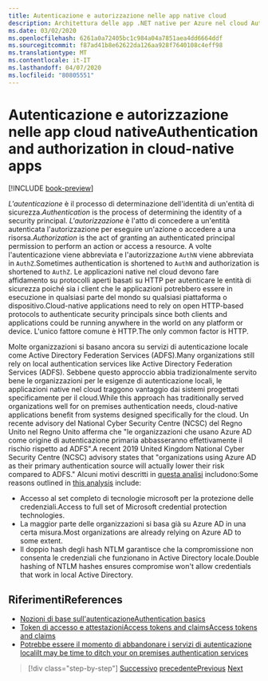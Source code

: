 ```yaml
---
title: Autenticazione e autorizzazione nelle app native cloud
description: Architettura delle app .NET native per Azure nel cloud Autenticazione e autorizzazione nelle app native cloud
ms.date: 03/02/2020
ms.openlocfilehash: 6261a0a72405bc1c984a04a7851aea4dd6664ddf
ms.sourcegitcommit: f87ad41b8e62622da126aa928f7640108c4eff98
ms.translationtype: MT
ms.contentlocale: it-IT
ms.lasthandoff: 04/07/2020
ms.locfileid: "80805551"
---
```

# <a name="authentication-and-authorization-in-cloud-native-apps"></a><span data-ttu-id="a781f-103">Autenticazione e autorizzazione nelle app cloud native</span><span class="sxs-lookup"><span data-stu-id="a781f-103">Authentication and authorization in cloud-native apps</span></span>

[!INCLUDE [book-preview](../../../includes/book-preview.md)]

<span data-ttu-id="a781f-104">*L'autenticazione* è il processo di determinazione dell'identità di un'entità di sicurezza.</span><span class="sxs-lookup"><span data-stu-id="a781f-104">*Authentication* is the process of determining the identity of a security principal.</span></span> <span data-ttu-id="a781f-105">*L'autorizzazione* è l'atto di concedere a un'entità autenticata l'autorizzazione per eseguire un'azione o accedere a una risorsa.</span><span class="sxs-lookup"><span data-stu-id="a781f-105">*Authorization* is the act of granting an authenticated principal permission to perform an action or access a resource.</span></span> <span data-ttu-id="a781f-106">A volte l'autenticazione viene abbreviata e l'autorizzazione `AuthN` viene abbreviata in `AuthZ`.</span><span class="sxs-lookup"><span data-stu-id="a781f-106">Sometimes authentication is shortened to `AuthN` and authorization is shortened to `AuthZ`.</span></span> <span data-ttu-id="a781f-107">Le applicazioni native nel cloud devono fare affidamento su protocolli aperti basati su HTTP per autenticare le entità di sicurezza poiché sia i client che le applicazioni potrebbero essere in esecuzione in qualsiasi parte del mondo su qualsiasi piattaforma o dispositivo.</span><span class="sxs-lookup"><span data-stu-id="a781f-107">Cloud-native applications need to rely on open HTTP-based protocols to authenticate security principals since both clients and applications could be running anywhere in the world on any platform or device.</span></span> <span data-ttu-id="a781f-108">L'unico fattore comune è HTTP.</span><span class="sxs-lookup"><span data-stu-id="a781f-108">The only common factor is HTTP.</span></span>

<span data-ttu-id="a781f-109">Molte organizzazioni si basano ancora su servizi di autenticazione locale come Active Directory Federation Services (ADFS).</span><span class="sxs-lookup"><span data-stu-id="a781f-109">Many organizations still rely on local authentication services like Active Directory Federation Services (ADFS).</span></span> <span data-ttu-id="a781f-110">Sebbene questo approccio abbia tradizionalmente servito bene le organizzazioni per le esigenze di autenticazione locali, le applicazioni native nel cloud traggono vantaggio dai sistemi progettati specificamente per il cloud.</span><span class="sxs-lookup"><span data-stu-id="a781f-110">While this approach has traditionally served organizations well for on premises authentication needs, cloud-native applications benefit from systems designed specifically for the cloud.</span></span> <span data-ttu-id="a781f-111">Un recente advisory del National Cyber Security Centre (NCSC) del Regno Unito nel Regno Unito afferma che "le organizzazioni che usano Azure AD come origine di autenticazione primaria abbasseranno effettivamente il rischio rispetto ad ADFS".</span><span class="sxs-lookup"><span data-stu-id="a781f-111">A recent 2019 United Kingdom National Cyber Security Centre (NCSC) advisory states that "organizations using Azure AD as their primary authentication source will actually lower their risk compared to ADFS."</span></span> <span data-ttu-id="a781f-112">Alcuni motivi descritti in [questa analisi](https://oxfordcomputergroup.com/resources/o365-security-native-cloud-authentication/) includono:</span><span class="sxs-lookup"><span data-stu-id="a781f-112">Some reasons outlined in [this analysis](https://oxfordcomputergroup.com/resources/o365-security-native-cloud-authentication/) include:</span></span>

- <span data-ttu-id="a781f-113">Accesso al set completo di tecnologie microsoft per la protezione delle credenziali.</span><span class="sxs-lookup"><span data-stu-id="a781f-113">Access to full set of Microsoft credential protection technologies.</span></span>
- <span data-ttu-id="a781f-114">La maggior parte delle organizzazioni si basa già su Azure AD in una certa misura.</span><span class="sxs-lookup"><span data-stu-id="a781f-114">Most organizations are already relying on Azure AD to some extent.</span></span>
- <span data-ttu-id="a781f-115">Il doppio hash degli hash NTLM garantisce che la compromissione non consenta le credenziali che funzionano in Active Directory locale.</span><span class="sxs-lookup"><span data-stu-id="a781f-115">Double hashing of NTLM hashes ensures compromise won't allow credentials that work in local Active Directory.</span></span>

## <a name="references"></a><span data-ttu-id="a781f-116">Riferimenti</span><span class="sxs-lookup"><span data-stu-id="a781f-116">References</span></span>

- [<span data-ttu-id="a781f-117">Nozioni di base sull'autenticazione</span><span class="sxs-lookup"><span data-stu-id="a781f-117">Authentication basics</span></span>](https://docs.microsoft.com/azure/active-directory/develop/authentication-scenarios)
- [<span data-ttu-id="a781f-118">Token di accesso e attestazioniAccess tokens and claims</span><span class="sxs-lookup"><span data-stu-id="a781f-118">Access tokens and claims</span></span>](https://docs.microsoft.com/azure/active-directory/develop/access-tokens)
- [<span data-ttu-id="a781f-119">Potrebbe essere il momento di abbandonare i servizi di autenticazione locali</span><span class="sxs-lookup"><span data-stu-id="a781f-119">It may be time to ditch your on premises authentication services</span></span>](https://oxfordcomputergroup.com/resources/o365-security-native-cloud-authentication/)

>[!div class="step-by-step"]
><span data-ttu-id="a781f-120">[Successivo](identity.md)
>[precedente](azure-active-directory.md)</span><span class="sxs-lookup"><span data-stu-id="a781f-120">[Previous](identity.md)
[Next](azure-active-directory.md)</span></span>
